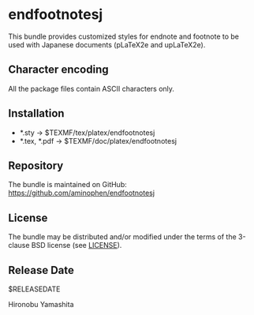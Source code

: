 # endfootnotesj

This bundle provides customized styles for endnote and footnote
to be used with Japanese documents (pLaTeX2e and upLaTeX2e).

## Character encoding

All the package files contain ASCII characters only.

## Installation

- *.sty -> $TEXMF/tex/platex/endfootnotesj
- *.tex, *.pdf -> $TEXMF/doc/platex/endfootnotesj

## Repository

The bundle is maintained on GitHub:
https://github.com/aminophen/endfootnotesj

## License

The bundle may be distributed and/or modified under the terms of
the 3-clause BSD license (see [LICENSE](./LICENSE)).

## Release Date

$RELEASEDATE

Hironobu Yamashita
